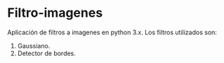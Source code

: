# Filtro-imagenes

Aplicación de filtros a imagenes en python 3.x. Los filtros utilizados son: 

 <ol>
    <li>Gaussiano.</li>
    <li>Detector de bordes.</li>
    </ol>
